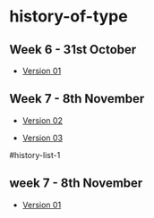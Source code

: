# history-of-type

Week 6 - 31st October
---------------------

- [Version 01](http://jordyquench.github.io/history-of-type/history-of-type-1.html)

Week 7 - 8th November
---------------------

- [Version 02](http://jordyquench.github.io/history-of-type/history-of-type-2.html)

- [Version 03](http://jordyquench.github.io/history-of-type/history-of-type-4.html)

#history-list-1

week 7 - 8th November
---------------------

- [Version 01](http://jordyquench.github.io/history-of-type/history-list-1.html)